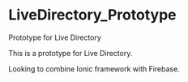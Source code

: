 # LiveDirectory_Prototype
Prototype for Live Directory

This is a prototype for Live Directory.

Looking to combine Ionic framework with Firebase.
